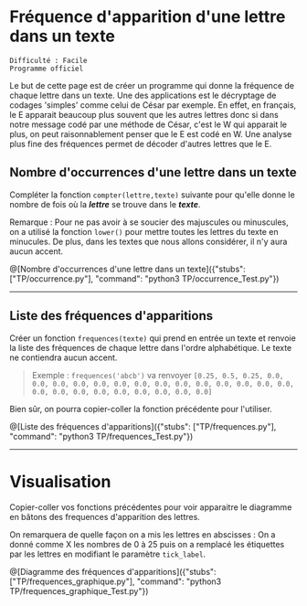 # Fréquence d'apparition d'une lettre dans un texte
`Difficulté : Facile`  
`Programme officiel`

Le but de cette page est de créer un programme qui donne la fréquence de chaque lettre dans un texte. Une des applications est le décryptage de codages 'simples' comme celui de César par exemple. En effet, en français, le E apparait beaucoup plus souvent que les autres lettres donc si dans notre message codé par une méthode de César, c'est le W qui apparait le plus, on peut raisonnablement penser que le E est codé en W. Une analyse plus fine des fréquences permet de décoder d'autres lettres que le E.

## Nombre d'occurrences d'une lettre dans un texte

Compléter la fonction `compter(lettre,texte)` suivante pour qu'elle donne  le nombre de fois où la ***lettre*** se trouve dans le ***texte***.

Remarque : Pour ne pas avoir à se soucier des majuscules ou minuscules, on a utilisé la fonction `lower()` pour mettre toutes les lettres du texte en minucules. De plus, dans les textes que nous allons considérer, il n'y aura aucun accent.

@[Nombre d'occurrences d'une lettre dans un texte]({"stubs": ["TP/occurrence.py"], "command": "python3 TP/occurrence_Test.py"})

---

## Liste des fréquences d'apparitions

Créer un fonction `frequences(texte)` qui prend en entrée un texte et renvoie la liste des fréquences de chaque lettre dans l'ordre alphabétique. Le texte ne contiendra aucun accent.

> Exemple : `frequences('abcb')` va renvoyer `[0.25, 0.5, 0.25, 0.0, 0.0, 0.0, 0.0, 0.0, 0.0, 0.0, 0.0, 0.0, 0.0, 0.0, 0.0, 0.0, 0.0, 0.0, 0.0, 0.0, 0.0, 0.0, 0.0, 0.0, 0.0, 0.0]`

Bien sûr, on pourra copier-coller la fonction précédente pour l'utiliser.

@[Liste des fréquences d'apparitions]({"stubs": ["TP/frequences.py"], "command": "python3 TP/frequences_Test.py"})

---

# Visualisation

Copier-coller vos fonctions précédentes pour voir apparaitre le diagramme en bâtons des frequences d'apparition des lettres.

On remarquera de quelle façon on a mis les lettres en abscisses : On a donné comme X les nombres de 0 à 25 puis on a remplacé les étiquettes par les lettres en modifiant le paramètre `tick_label`.

@[Diagramme des fréquences d'apparitions]({"stubs": ["TP/frequences_graphique.py"], "command": "python3 TP/frequences_graphique_Test.py"})
